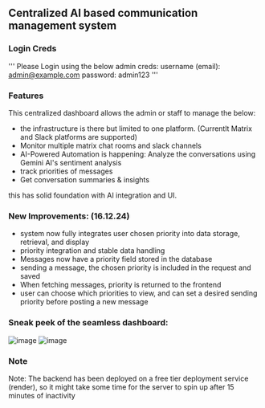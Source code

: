 ## Centralized AI based communication management system

### Login Creds
'''
Please Login using the below admin creds:
username (email): admin@example.com
password: admin123
'''

### Features
This centralized dashboard allows the admin or staff to manage the below:
- the infrastructure is there but limited to one platform. (Currentlt Matrix and Slack platforms are supported)
- Monitor multiple matrix chat rooms and slack channels
- AI-Powered Automation is happening: Analyze the conversations using Gemini AI's sentiment analysis
- track priorities of messages
- Get conversation summaries & insights

this has solid foundation with AI integration and UI.


### New Improvements: (16.12.24)
- system now fully integrates user chosen priority into data storage, retrieval, and display
- priority integration and stable data handling
- Messages now have a priority field stored in the database
-  sending a message, the chosen priority is included in the request and saved
-  When fetching messages, priority is returned to the frontend
-  user can choose which priorities to view, and can set a desired sending priority before posting a new message




### Sneak peek of the seamless dashboard:
![image](https://github.com/user-attachments/assets/418a7171-2fd9-46c5-a9c3-c47a9ffa082a)
![image](https://github.com/user-attachments/assets/f6922685-a2ae-415d-9eee-e07618452561)

### Note
Note: The backend has been deployed on a free tier deployment service (render), so it might take some time for the server to spin up after 15 minutes of inactivity

